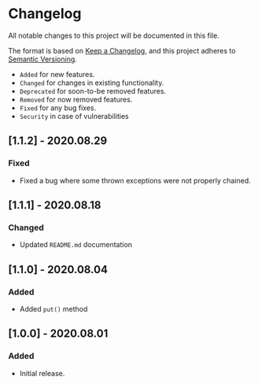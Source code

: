 # Changelog

All notable changes to this project will be documented in this file.

The format is based on [Keep a Changelog](https://keepachangelog.com/en/1.0.0/),
and this project adheres to [Semantic Versioning](https://semver.org/spec/v2.0.0.html).

- `Added` for new features.
- `Changed` for changes in existing functionality.
- `Deprecated` for soon-to-be removed features.
- `Removed` for now removed features.
- `Fixed` for any bug fixes.
- `Security` in case of vulnerabilities

## [1.1.2] - 2020.08.29

### Fixed

- Fixed a bug where some thrown exceptions were not properly chained.

## [1.1.1] - 2020.08.18

### Changed

- Updated `README.md` documentation

## [1.1.0] - 2020.08.04

### Added

- Added `put()` method

## [1.0.0] - 2020.08.01

### Added

- Initial release.